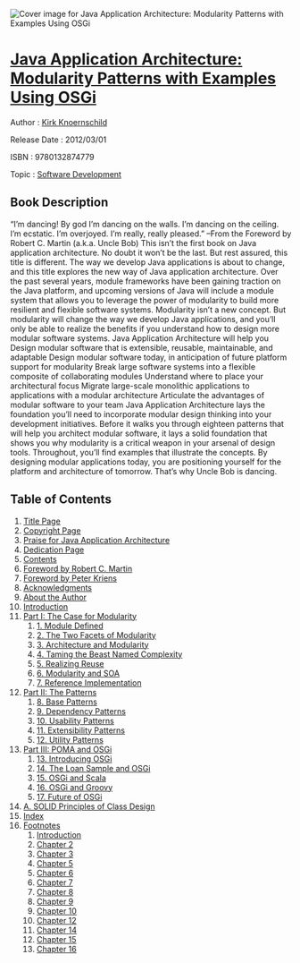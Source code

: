 ![Cover image for Java Application Architecture: Modularity Patterns with Examples Using OSGi](https://imgdetail.ebookreading.net/cover/cover/software_development/EB9780132874779.jpg)

[Java Application Architecture: Modularity Patterns with Examples Using OSGi](https://ebookreading.net/view/book/Java+Application+Architecture%3A+Modularity+Patterns+with+Examples+Using+OSGi-EB9780132874779_1.html "Java Application Architecture: Modularity Patterns with Examples Using OSGi")
====================================================================================================================

Author : [Kirk Knoernschild](https://ebookreading.net/search/author/Kirk+Knoernschild)

Release Date : 2012/03/01

ISBN : 9780132874779

Topic : [Software Development](https://ebookreading.net/search/category/software-development)

Book Description
-----------------

“I’m dancing! By god I’m dancing on the walls. I’m dancing on the ceiling. I’m ecstatic. I’m overjoyed. I’m really, really pleased.”
–From the Foreword by Robert C. Martin (a.k.a. Uncle Bob)
This isn’t the first book on Java application architecture. No doubt it won’t be the last. But rest assured, this title is different. The way we develop Java applications is about to change, and this title explores the new way of Java application architecture.
Over the past several years, module frameworks have been gaining traction on the Java platform, and upcoming versions of Java will include a module system that allows you to leverage the power of modularity to build more resilient and flexible software systems. Modularity isn’t a new concept. But modularity will change the way we develop Java applications, and you’ll only be able to realize the benefits if you understand how to design more modular software systems.
Java Application Architecture will help you
Design modular software that is extensible, reusable, maintainable, and adaptable
Design modular software today, in anticipation of future platform support for modularity
Break large software systems into a flexible composite of collaborating modules
Understand where to place your architectural focus
Migrate large-scale monolithic applications to applications with a modular architecture
Articulate the advantages of modular software to your team
Java Application Architecture lays the foundation you’ll need to incorporate modular design thinking into your development initiatives. Before it walks you through eighteen patterns that will help you architect modular software, it lays a solid foundation that shows you why modularity is a critical weapon in your arsenal of design tools. Throughout, you’ll find examples that illustrate the concepts. By designing modular applications today, you are positioning yourself for the platform and architecture of tomorrow. That’s why Uncle Bob is dancing.
              
Table of Contents
-----------------

1. [Title Page](https://ebookreading.net/view/book/Java+Application+Architecture%3A+Modularity+Patterns+with+Examples+Using+OSGi-EB9780132874779_2.html)
1. [Copyright Page](https://ebookreading.net/view/book/Java+Application+Architecture%3A+Modularity+Patterns+with+Examples+Using+OSGi-EB9780132874779_3.html)
1. [Praise for Java Application Architecture](https://ebookreading.net/view/book/Java+Application+Architecture%3A+Modularity+Patterns+with+Examples+Using+OSGi-EB9780132874779_4.html)
1. [Dedication Page](https://ebookreading.net/view/book/Java+Application+Architecture%3A+Modularity+Patterns+with+Examples+Using+OSGi-EB9780132874779_5.html)
1. [Contents](https://ebookreading.net/view/book/Java+Application+Architecture%3A+Modularity+Patterns+with+Examples+Using+OSGi-EB9780132874779_6.html)
1. [Foreword by Robert C. Martin](https://ebookreading.net/view/book/Java+Application+Architecture%3A+Modularity+Patterns+with+Examples+Using+OSGi-EB9780132874779_7.html)
1. [Foreword by Peter Kriens](https://ebookreading.net/view/book/Java+Application+Architecture%3A+Modularity+Patterns+with+Examples+Using+OSGi-EB9780132874779_8.html)
1. [Acknowledgments](https://ebookreading.net/view/book/Java+Application+Architecture%3A+Modularity+Patterns+with+Examples+Using+OSGi-EB9780132874779_9.html)
1. [About the Author](https://ebookreading.net/view/book/Java+Application+Architecture%3A+Modularity+Patterns+with+Examples+Using+OSGi-EB9780132874779_10.html)
1. [Introduction](https://ebookreading.net/view/book/Java+Application+Architecture%3A+Modularity+Patterns+with+Examples+Using+OSGi-EB9780132874779_11.html)
1. [Part I: The Case for Modularity](https://ebookreading.net/view/book/Java+Application+Architecture%3A+Modularity+Patterns+with+Examples+Using+OSGi-EB9780132874779_12.html)
    1. [1. Module Defined](https://ebookreading.net/view/book/Java+Application+Architecture%3A+Modularity+Patterns+with+Examples+Using+OSGi-EB9780132874779_13.html)
    1. [2. The Two Facets of Modularity](https://ebookreading.net/view/book/Java+Application+Architecture%3A+Modularity+Patterns+with+Examples+Using+OSGi-EB9780132874779_14.html)
    1. [3. Architecture and Modularity](https://ebookreading.net/view/book/Java+Application+Architecture%3A+Modularity+Patterns+with+Examples+Using+OSGi-EB9780132874779_15.html)
    1. [4. Taming the Beast Named Complexity](https://ebookreading.net/view/book/Java+Application+Architecture%3A+Modularity+Patterns+with+Examples+Using+OSGi-EB9780132874779_16.html)
    1. [5. Realizing Reuse](https://ebookreading.net/view/book/Java+Application+Architecture%3A+Modularity+Patterns+with+Examples+Using+OSGi-EB9780132874779_17.html)
    1. [6. Modularity and SOA](https://ebookreading.net/view/book/Java+Application+Architecture%3A+Modularity+Patterns+with+Examples+Using+OSGi-EB9780132874779_18.html)
    1. [7. Reference Implementation](https://ebookreading.net/view/book/Java+Application+Architecture%3A+Modularity+Patterns+with+Examples+Using+OSGi-EB9780132874779_19.html)
1. [Part II: The Patterns](https://ebookreading.net/view/book/Java+Application+Architecture%3A+Modularity+Patterns+with+Examples+Using+OSGi-EB9780132874779_20.html)
    1. [8. Base Patterns](https://ebookreading.net/view/book/Java+Application+Architecture%3A+Modularity+Patterns+with+Examples+Using+OSGi-EB9780132874779_21.html)
    1. [9. Dependency Patterns](https://ebookreading.net/view/book/Java+Application+Architecture%3A+Modularity+Patterns+with+Examples+Using+OSGi-EB9780132874779_22.html)
    1. [10. Usability Patterns](https://ebookreading.net/view/book/Java+Application+Architecture%3A+Modularity+Patterns+with+Examples+Using+OSGi-EB9780132874779_23.html)
    1. [11. Extensibility Patterns](https://ebookreading.net/view/book/Java+Application+Architecture%3A+Modularity+Patterns+with+Examples+Using+OSGi-EB9780132874779_24.html)
    1. [12. Utility Patterns](https://ebookreading.net/view/book/Java+Application+Architecture%3A+Modularity+Patterns+with+Examples+Using+OSGi-EB9780132874779_25.html)
1. [Part III: POMA and OSGi](https://ebookreading.net/view/book/Java+Application+Architecture%3A+Modularity+Patterns+with+Examples+Using+OSGi-EB9780132874779_26.html)
    1. [13. Introducing OSGi](https://ebookreading.net/view/book/Java+Application+Architecture%3A+Modularity+Patterns+with+Examples+Using+OSGi-EB9780132874779_27.html)
    1. [14. The Loan Sample and OSGi](https://ebookreading.net/view/book/Java+Application+Architecture%3A+Modularity+Patterns+with+Examples+Using+OSGi-EB9780132874779_28.html)
    1. [15. OSGi and Scala](https://ebookreading.net/view/book/Java+Application+Architecture%3A+Modularity+Patterns+with+Examples+Using+OSGi-EB9780132874779_29.html)
    1. [16. OSGi and Groovy](https://ebookreading.net/view/book/Java+Application+Architecture%3A+Modularity+Patterns+with+Examples+Using+OSGi-EB9780132874779_30.html)
    1. [17. Future of OSGi](https://ebookreading.net/view/book/Java+Application+Architecture%3A+Modularity+Patterns+with+Examples+Using+OSGi-EB9780132874779_31.html)
1. [A. SOLID Principles of Class Design](https://ebookreading.net/view/book/Java+Application+Architecture%3A+Modularity+Patterns+with+Examples+Using+OSGi-EB9780132874779_32.html)
1. [Index](https://ebookreading.net/view/book/Java+Application+Architecture%3A+Modularity+Patterns+with+Examples+Using+OSGi-EB9780132874779_33.html)
1. [Footnotes](https://ebookreading.net/view/book/Java+Application+Architecture%3A+Modularity+Patterns+with+Examples+Using+OSGi-EB9780132874779_34.html)
    1. [Introduction](https://ebookreading.net/view/book/Java+Application+Architecture%3A+Modularity+Patterns+with+Examples+Using+OSGi-EB9780132874779_34.html#footnotes1)
    1. [Chapter 2](https://ebookreading.net/view/book/Java+Application+Architecture%3A+Modularity+Patterns+with+Examples+Using+OSGi-EB9780132874779_34.html#footnotes2)
    1. [Chapter 3](https://ebookreading.net/view/book/Java+Application+Architecture%3A+Modularity+Patterns+with+Examples+Using+OSGi-EB9780132874779_34.html#footnotes3)
    1. [Chapter 5](https://ebookreading.net/view/book/Java+Application+Architecture%3A+Modularity+Patterns+with+Examples+Using+OSGi-EB9780132874779_34.html#footnotes4)
    1. [Chapter 6](https://ebookreading.net/view/book/Java+Application+Architecture%3A+Modularity+Patterns+with+Examples+Using+OSGi-EB9780132874779_34.html#footnotes5)
    1. [Chapter 7](https://ebookreading.net/view/book/Java+Application+Architecture%3A+Modularity+Patterns+with+Examples+Using+OSGi-EB9780132874779_34.html#footnotes6)
    1. [Chapter 8](https://ebookreading.net/view/book/Java+Application+Architecture%3A+Modularity+Patterns+with+Examples+Using+OSGi-EB9780132874779_34.html#footnotes7)
    1. [Chapter 9](https://ebookreading.net/view/book/Java+Application+Architecture%3A+Modularity+Patterns+with+Examples+Using+OSGi-EB9780132874779_34.html#footnotes8)
    1. [Chapter 10](https://ebookreading.net/view/book/Java+Application+Architecture%3A+Modularity+Patterns+with+Examples+Using+OSGi-EB9780132874779_34.html#footnotes9)
    1. [Chapter 12](https://ebookreading.net/view/book/Java+Application+Architecture%3A+Modularity+Patterns+with+Examples+Using+OSGi-EB9780132874779_34.html#footnotes10)
    1. [Chapter 14](https://ebookreading.net/view/book/Java+Application+Architecture%3A+Modularity+Patterns+with+Examples+Using+OSGi-EB9780132874779_34.html#footnotes11)
    1. [Chapter 15](https://ebookreading.net/view/book/Java+Application+Architecture%3A+Modularity+Patterns+with+Examples+Using+OSGi-EB9780132874779_34.html#footnotes12)
    1. [Chapter 16](https://ebookreading.net/view/book/Java+Application+Architecture%3A+Modularity+Patterns+with+Examples+Using+OSGi-EB9780132874779_34.html#footnotes13)
